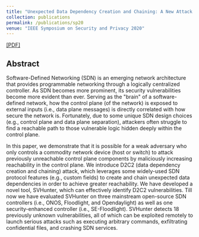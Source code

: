 ```yaml
---
title: "Unexpected Data Dependency Creation and Chaining: A New Attack to SDN"
collection: publications
permalink: /publications/sp20
venue: "IEEE Symposium on Security and Privacy 2020"
---
```

[[PDF]](https://fxiao.me/files/sp20.pdf)

## Abstract
Software-Defined Networking (SDN) is an emerging network architecture that provides programmable networking through a logically centralized controller. As SDN becomes more prominent, its security vulnerabilities become more evident than ever. Serving as the "brain" of a software-defined network, how the control plane (of the network) is exposed to external inputs (i.e., data plane messages) is directly correlated with how secure the network is. Fortunately, due to some unique SDN design choices (e.g., control plane and data plane separation), attackers often struggle to find a reachable path to those vulnerable logic hidden deeply within the control plane.

In this paper, we demonstrate that it is possible for a weak adversary who only controls a commodity network device (host or switch) to attack previously unreachable control plane components by maliciously increasing reachability in the control plane. We introduce D2C2 (data dependency creation and chaining) attack, which leverages some widely-used SDN protocol features (e.g., custom fields) to create and chain unexpected data dependencies in order to achieve greater reachability. We have developed a novel tool, SVHunter, which can effectively identify D2C2 vulnerabilities. Till now we have evaluated SVHunter on three mainstream open-source SDN controllers (i.e., ONOS, Floodlight, and Opendaylight) as well as one security-enhanced controller (i.e., SE-Floodlight). SVHunter detects 18 previously unknown vulnerabilities, all of which can be exploited remotely to launch serious attacks such as executing arbitrary commands, exfiltrating confidential files, and crashing SDN services.




